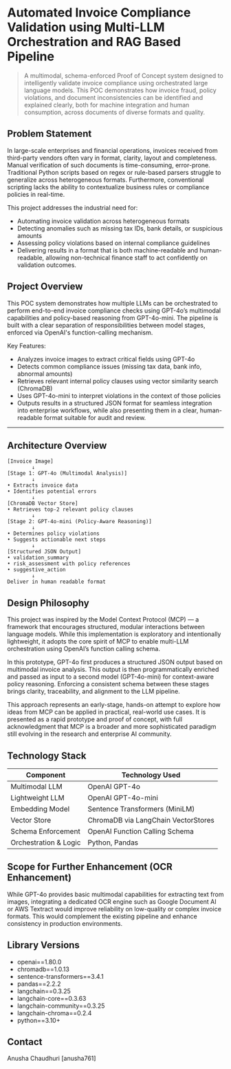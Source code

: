 # Automated Invoice Compliance Validation using Multi-LLM Orchestration and RAG Based Pipeline

> A multimodal, schema-enforced Proof of Concept system designed to intelligently validate invoice compliance using orchestrated large language models. This POC demonstrates how invoice fraud, policy violations, and document inconsistencies can be identified and explained clearly, both for machine integration and human consumption, across documents of diverse formats and quality.


## Problem Statement

In large-scale enterprises and financial operations, invoices received from third-party vendors often vary in format, clarity, layout and completeness. Manual verification of such documents is time-consuming, error-prone. Traditional Python scripts based on regex or rule-based parsers struggle to generalize across heterogeneous formats. Furthermore, conventional scripting lacks the ability to contextualize business rules or compliance policies in real-time.


This project addresses the industrial need for:
- Automating invoice validation across heterogeneous formats
- Detecting anomalies such as missing tax IDs, bank details, or suspicious amounts
- Assessing policy violations based on internal compliance guidelines
- Delivering results in a format that is both machine-readable and human-readable, allowing non-technical finance staff to act confidently on validation outcomes.


## Project Overview

This POC system demonstrates how multiple LLMs can be orchestrated to perform end-to-end invoice compliance checks using GPT-4o’s multimodal capabilities and policy-based reasoning from GPT-4o-mini. The pipeline is built with a clear separation of responsibilities between model stages, enforced via OpenAI's function-calling mechanism.

Key Features:
- Analyzes invoice images to extract critical fields using GPT-4o
- Detects common compliance issues (missing tax data, bank info, abnormal amounts)
- Retrieves relevant internal policy clauses using vector similarity search (ChromaDB)
- Uses GPT-4o-mini to interpret violations in the context of those policies
- Outputs results in a structured JSON format for seamless integration into enterprise workflows, while also presenting them in a clear, human-readable format suitable for audit and review.

---

## Architecture Overview

```
[Invoice Image]
        ↓
[Stage 1: GPT-4o (Multimodal Analysis)]
        ↓
• Extracts invoice data
• Identifies potential errors
        ↓
[ChromaDB Vector Store]
• Retrieves top-2 relevant policy clauses
        ↓
[Stage 2: GPT-4o-mini (Policy-Aware Reasoning)]
        ↓
• Determines policy violations
• Suggests actionable next steps
        ↓
[Structured JSON Output]
• validation_summary
• risk_assessment with policy references
• suggestive_action
        ↓
Deliver in human readable format
```


## Design Philosophy

This project was inspired by the Model Context Protocol (MCP) — a framework that encourages structured, modular interactions between language models. While this implementation is exploratory and intentionally lightweight, it adopts the core spirit of MCP to enable multi-LLM orchestration using OpenAI’s function calling schema.

In this prototype, GPT-4o first produces a structured JSON output based on multimodal invoice analysis. This output is then programmatically enriched and passed as input to a second model (GPT-4o-mini) for context-aware policy reasoning. Enforcing a consistent schema between these stages brings clarity, traceability, and alignment to the LLM pipeline.

This approach represents an early-stage, hands-on attempt to explore how ideas from MCP can be applied in practical, real-world use cases. It is presented as a rapid prototype and proof of concept, with full acknowledgment that MCP is a broader and more sophisticated paradigm still evolving in the research and enterprise AI community.


## Technology Stack

| Component              | Technology Used                         |
|------------------------|------------------------------------------|
| Multimodal LLM         | OpenAI GPT-4o                            |
| Lightweight LLM        | OpenAI GPT-4o-mini                       |
| Embedding Model        | Sentence Transformers (MiniLM)           |
| Vector Store           | ChromaDB via LangChain VectorStores      |
| Schema Enforcement     | OpenAI Function Calling Schema           |
| Orchestration & Logic  | Python, Pandas                           |


## Scope for Further Enhancement (OCR Enhancement)

While GPT-4o provides basic multimodal capabilities for extracting text from images, integrating a dedicated OCR engine such as Google Document AI or AWS Textract would improve reliability on low-quality or complex invoice formats. This would complement the existing pipeline and enhance consistency in production environments.


## Library Versions

- openai==1.80.0  
- chromadb==1.0.13  
- sentence-transformers==3.4.1  
- pandas==2.2.2  
- langchain==0.3.25  
- langchain-core==0.3.63  
- langchain-community==0.3.25  
- langchain-chroma==0.2.4  
- python==3.10+


## Contact
Anusha Chaudhuri [anusha761]
